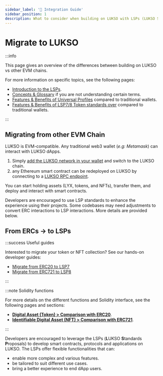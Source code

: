 ```yaml
---
sidebar_label: '🔧 Integration Guide'
sidebar_position: 1
description: What to consider when building on LUKSO with LSPs (LUKSO Standard Proposals)?
---
```


# Migrate to LUKSO

:::info

This page gives an overview of the differences between building on LUKSO vs other EVM chains.

For more information on specific topics, see the following pages:

- [Introduction to the LSPs](../../standards/introduction.md).
- [Concepts & Glossary](../concepts.md) if you are not understanding certain terms.
- [Features & Benefits of Universal Profiles](../benefits-lukso-standards.md#universal-profiles-vs-smart-wallets) compared to traditional wallets.
- [Features & Benefits of LSP7/8 Token standards over](../benefits-lukso-standards.md#features-of-lsp-token-standards-over-erc20-and-erc721) compared to traditional wallets.

:::

## Migrating from other EVM Chain

LUKSO is EVM-compatible. Any traditional web3 wallet (_e.g: Metamask_) can interact with LUKSO dApps.

1. Simply [add the LUKSO network in your wallet](../../networks/testnet/parameters.md) and switch to the LUKSO chain.
2. any Ethereum smart contract can be redeployed on LUKSO by connecting to a [LUKSO RPC endpoint](../../networks/mainnet/parameters).

You can start holding assets (LYX, tokens, and NFTs), transfer them, and deploy and interact with smart contracts.

Developers are encouraged to use LSP standards to enhance the experience using their projects. Some codebases may need adjustments to convert ERC interactions to LSP interactions. More details are provided below.

## From ERCs → to LSPs

:::success Useful guides

Interested to migrate your token or NFT collection? See our hands-on developer guides:

- [Migrate from ERC20 to LSP7](./migrate-erc20-to-lsp7.md)
- [Migrate from ERC721 to LSP8](./migrate-erc721-to-lsp8.md)

:::

:::note Solidity functions

For more details on the different functions and Solidity interface, see the following pages and sections:

- [**Digital Asset (Token) > Comparison with ERC20**](../../contracts/overview/Token/index.md#comparisons-with-erc20).
- [**Identifiable Digital Asset (NFT) > Comparison with ERC721**](../../contracts/overview/NFT/index.md#comparisons-with-erc721).

:::

Developers are encouraged to leverage the LSPs (**L**UKSO **S**tandards **P**roposals) to develop smart contracts, protocols and applications on LUKSO. The LSPs offer flexible functionalities that can:

- enable more complex and various features.
- be tailored to suit different use cases.
- bring a better experience to end dApp users.
